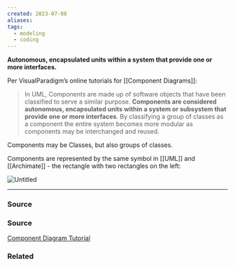 ```yaml
---
created: 2023-07-08
aliases: 
tags:
  - modeling
  - coding
---
```

**Autonomous, encapsulated units within a system that provide one or more interfaces.**

Per VisualParadigm’s online tutorials for [[Component Diagrams]]:

> In UML, Components are made up of software objects that have been classified to serve a similar purpose. **Components are considered autonomous, encapsulated units within a system or subsystem that provide one or more interfaces**. By classifying a group of classes as a component the entire system becomes more modular as components may be interchanged and reused.
> 

Components may be Classes, but also groups of classes. 

Components are represented by the same symbol in [[UML]] and [[Archimate]] - the rectangle with two rectangles on the left:

![Untitled](Untitled%2047.png)

---

### Source

### Source

[Component Diagram Tutorial](https://online.visual-paradigm.com/diagrams/tutorials/component-diagram-tutorial/)

### Related